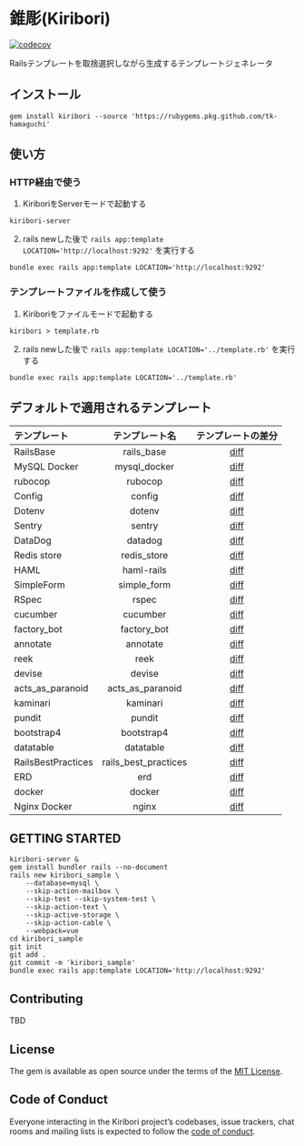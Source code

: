 # 錐彫(Kiribori)

[![codecov](https://codecov.io/gh/tk-hamaguchi/kiribori/branch/master/graph/badge.svg)](https://codecov.io/gh/tk-hamaguchi/kiribori)


Railsテンプレートを取捨選択しながら生成するテンプレートジェネレータ


## インストール

```shell
gem install kiribori --source 'https://rubygems.pkg.github.com/tk-hamaguchi'
```


## 使い方

### HTTP経由で使う

1. KiriboriをServerモードで起動する

```shell
kiribori-server
```

2. rails newした後で `rails app:template LOCATION='http://localhost:9292'` を実行する
```shell
bundle exec rails app:template LOCATION='http://localhost:9292'
```


### テンプレートファイルを作成して使う

1. Kiriboriをファイルモードで起動する

```shell
kiribori > template.rb
```

2. rails newした後で `rails app:template LOCATION='../template.rb'` を実行する
```shell
bundle exec rails app:template LOCATION='../template.rb'
```


## デフォルトで適用されるテンプレート

|    テンプレート    |    テンプレート名    | テンプレートの差分 |
|:-------------------|:--------------------:|:--------------------:|
| RailsBase          | rails_base           | [diff](https://github.com/tk-hamaguchi/kiribori_sample/commit/85362ffeff6170bba2184ca1e6049291f4b43e4e) |
| MySQL Docker       | mysql_docker         | [diff](https://github.com/tk-hamaguchi/kiribori_sample/commit/5188eb2e97e6de8004fb300d910df2fb40ca4a72) |
| rubocop            | rubocop              | [diff](https://github.com/tk-hamaguchi/kiribori_sample/commit/acd0e39dee8fdc576b693e007bc0889e6ad95718) |
| Config             | config               | [diff](https://github.com/tk-hamaguchi/kiribori_sample/commit/7dc13928cd435da783a3c84192850e75f34b5534) |
| Dotenv             | dotenv               | [diff](https://github.com/tk-hamaguchi/kiribori_sample/commit/ff7da7d2b3ac3a41038ffc127246570393c9bf98) |
| Sentry             | sentry               | [diff](https://github.com/tk-hamaguchi/kiribori_sample/commit/9dc29a1b24e9b99f70911d85160381fd336e0ba3) |
| DataDog            | datadog              | [diff](https://github.com/tk-hamaguchi/kiribori_sample/commit/d1f7eb922694ba7c46bfbb49adb7c0b360d829db) |
| Redis store        | redis_store          | [diff](https://github.com/tk-hamaguchi/kiribori_sample/commit/124c18e75d72e8601f46301e6d6e1b9a60103bf0) |
| HAML               | haml-rails           | [diff](https://github.com/tk-hamaguchi/kiribori_sample/commit/e3cbb78e3ef7a788de31d4d72028a3db85419deb) |
| SimpleForm         | simple_form          | [diff](https://github.com/tk-hamaguchi/kiribori_sample/commit/b19b208218a69659e739d89f05529c9368eb2ade) |
| RSpec              | rspec                | [diff](https://github.com/tk-hamaguchi/kiribori_sample/commit/8e0fb3be9f4edca682c3b1b8163d5b08c9acce34) |
| cucumber           | cucumber             | [diff](https://github.com/tk-hamaguchi/kiribori_sample/commit/b3aea773455e823b521ef3235e5b0d4093613f31) |
| factory_bot        | factory_bot          | [diff](https://github.com/tk-hamaguchi/kiribori_sample/commit/6932907f9ad9b93829085629c1cca9cc4def7196) |
| annotate           | annotate             | [diff](https://github.com/tk-hamaguchi/kiribori_sample/commit/d26a71bef1ca42e26b37a708390e6e764933c74d) |
| reek               | reek                 | [diff](https://github.com/tk-hamaguchi/kiribori_sample/commit/5d861e6bd3a0b0af81a0027cc4be3043845abdc2) |
| devise             | devise               | [diff](https://github.com/tk-hamaguchi/kiribori_sample/commit/3c0175f5c2bcd4ab3cf9ace9906691a3d96a40f7) |
| acts_as_paranoid   | acts_as_paranoid     | [diff](https://github.com/tk-hamaguchi/kiribori_sample/commit/b5b17341fc0648d8fc32afca17fcb5acfa9d3077) |
| kaminari           | kaminari             | [diff](https://github.com/tk-hamaguchi/kiribori_sample/commit/f267b27ac6c5948fdaa660b53ea4363eb68183c4) |
| pundit             | pundit               | [diff](https://github.com/tk-hamaguchi/kiribori_sample/commit/e2c3c9345057e37bf44eaf9d8bd909a8a0fa1b3c) |
| bootstrap4         | bootstrap4           | [diff](https://github.com/tk-hamaguchi/kiribori_sample/commit/f2d494c3ee92934d565432aef237894ecb704080) |
| datatable          | datatable            | [diff](https://github.com/tk-hamaguchi/kiribori_sample/commit/e5d8b0bc4751e20d28a2695cf19cf085c5cb30ff) |
| RailsBestPractices | rails_best_practices | [diff](https://github.com/tk-hamaguchi/kiribori_sample/commit/9ce79a6213bc7322ad4f0432d4544d55de53d2fd) |
| ERD                | erd                  | [diff](https://github.com/tk-hamaguchi/kiribori_sample/commit/12fb0d7040f6d42f1682cf16abc905dd46fb40f9) |
| docker             | docker               | [diff](https://github.com/tk-hamaguchi/kiribori_sample/commit/3b81ddb1616d6cc681504887e2a0c04a13bc1db7) |
| Nginx Docker       | nginx                | [diff](https://github.com/tk-hamaguchi/kiribori_sample/commit/85e89ac04039186c8a2f8d9773ff895ff727f9fc) |


## GETTING STARTED 

```shell
kiribori-server &
gem install bundler rails --no-document
rails new kiribori_sample \
    --database=mysql \
    --skip-action-mailbox \
    --skip-test --skip-system-test \
    --skip-action-text \
    --skip-active-storage \
    --skip-action-cable \
    --webpack=vue
cd kiribori_sample
git init
git add .
git commit -m 'kiribori_sample'
bundle exec rails app:template LOCATION='http://localhost:9292'
```

## Contributing

TBD

## License

The gem is available as open source under the terms of the [MIT License](https://opensource.org/licenses/MIT).

## Code of Conduct

Everyone interacting in the Kiribori project’s codebases, issue trackers, chat rooms and mailing lists is expected to follow the [code of conduct](https://github.com/tk-hamaguchi/kiribori/blob/master/CODE_OF_CONDUCT.md).
